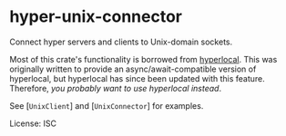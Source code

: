 # hyper-unix-connector

Connect hyper servers and clients to Unix-domain sockets.

Most of this crate's functionality is borrowed from [hyperlocal](https://github.com/softprops/hyperlocal).
This was originally written to provide an async/await-compatible version of hyperlocal, but hyperlocal has since been updated with this feature. 
Therefore, *you probably want to use hyperlocal instead*. 

See [`UnixClient`] and [`UnixConnector`] for examples.

License: ISC
